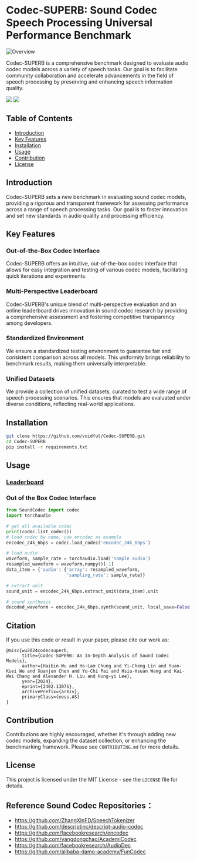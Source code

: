 # Codec-SUPERB: Sound Codec Speech Processing Universal Performance Benchmark

![Overview](img/Overview.png)

Codec-SUPERB is a comprehensive benchmark designed to evaluate audio codec models across a variety of speech tasks. Our
goal is to facilitate community collaboration and accelerate advancements in the field of speech processing by
preserving and enhancing speech information quality.

<a href='https://codecsuperb.com/'><img src='https://img.shields.io/badge/Project-Page-Green'></a>  <a href='https://arxiv.org/abs/2402.13071'><img src='https://img.shields.io/badge/Paper-Arxiv-red'></a>

## Table of Contents

- [Introduction](#introduction)
- [Key Features](#key-features)
- [Installation](#installation)
- [Usage](#usage)
- [Contribution](#contribution)
- [License](#license)

## Introduction

Codec-SUPERB sets a new benchmark in evaluating sound codec models, providing a rigorous and transparent framework for
assessing performance across a range of speech processing tasks. Our goal is to foster innovation and set new standards
in audio quality and processing efficiency.

## Key Features

### Out-of-the-Box Codec Interface

Codec-SUPERB offers an intuitive, out-of-the-box codec interface that allows for easy integration and testing of various
codec models, facilitating quick iterations and experiments.

### Multi-Perspective Leaderboard

Codec-SUPERB's unique blend of multi-perspective evaluation and an online leaderboard drives innovation in sound codec
research by providing a comprehensive assessment and fostering competitive transparency among developers.

### Standardized Environment

We ensure a standardized testing environment to guarantee fair and consistent comparison across all models. This
uniformity brings reliability to benchmark results, making them universally interpretable.

### Unified Datasets

We provide a collection of unified datasets, curated to test a wide range of speech processing scenarios. This ensures
that models are evaluated under diverse conditions, reflecting real-world applications.

## Installation

```bash
git clone https://github.com/voidful/Codec-SUPERB.git
cd Codec-SUPERB
pip install -r requirements.txt
```

## Usage

### [Leaderboard](https://codecsuperb.com)

### Out of the Box Codec Interface

```python
from SoundCodec import codec
import torchaudio

# get all available codec
print(codec.list_codec())
# load codec by name, use encodec as example
encodec_24k_6bps = codec.load_codec('encodec_24k_6bps')

# load audio
waveform, sample_rate = torchaudio.load('sample audio')
resampled_waveform = waveform.numpy()[-1]
data_item = {'audio': {'array': resampled_waveform,
                       'sampling_rate': sample_rate}}

# extract unit
sound_unit = encodec_24k_6bps.extract_unit(data_item).unit

# sound synthesis
decoded_waveform = encodec_24k_6bps.synth(sound_unit, local_save=False)['audio']['array']
```

## Citation
If you use this code or result in your paper, please cite our work as:
```Tex
@misc{wu2024codecsuperb,
      title={Codec-SUPERB: An In-Depth Analysis of Sound Codec Models}, 
      author={Haibin Wu and Ho-Lam Chung and Yi-Cheng Lin and Yuan-Kuei Wu and Xuanjun Chen and Yu-Chi Pai and Hsiu-Hsuan Wang and Kai-Wei Chang and Alexander H. Liu and Hung-yi Lee},
      year={2024},
      eprint={2402.13071},
      archivePrefix={arXiv},
      primaryClass={eess.AS}
}
```
## Contribution

Contributions are highly encouraged, whether it's through adding new codec models, expanding the dataset collection, or
enhancing the benchmarking framework. Please see `CONTRIBUTING.md` for more details.

## License

This project is licensed under the MIT License - see the `LICENSE` file for details.

## Reference Sound Codec Repositories：

- https://github.com/ZhangXInFD/SpeechTokenizer
- https://github.com/descriptinc/descript-audio-codec
- https://github.com/facebookresearch/encodec
- https://github.com/yangdongchao/AcademiCodec
- https://github.com/facebookresearch/AudioDec
- https://github.com/alibaba-damo-academy/FunCodec
